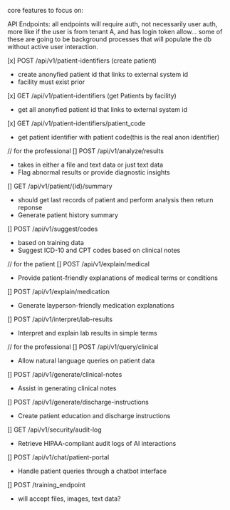 core features to focus on:

API Endpoints:
all endpoints will require auth, not necessarily user auth, more like if the user is from tenant A, and has login token allow...
some of these are going to be background processes that will populate the db without active user interaction.

[x] POST /api/v1/patient-identifiers (create patient)
   - create anonyfied patient id that links to external system id
   - facility must exist prior

[x] GET /api/v1/patient-identifiers (get Patients by facility)
   - get all anonyfied patient id that links to external system id

[x] GET /api/v1/patient-identifiers/patient_code
   - get patient identifier with patient code(this is the real anon identifier)


//  for the professional
[] POST /api/v1/analyze/results
   - takes in either a file and text data or just text data
   - Flag abnormal results or provide diagnostic insights

[] GET /api/v1/patient/{id}/summary
   - should get last records of patient and perform analysis then return reponse
   - Generate patient history summary

[] POST /api/v1/suggest/codes
   - based on training data
   - Suggest ICD-10 and CPT codes based on clinical notes

// for the patient
[] POST /api/v1/explain/medical
   - Provide patient-friendly explanations of medical terms or conditions

[] POST /api/v1/explain/medication
   - Generate layperson-friendly medication explanations

[] POST /api/v1/interpret/lab-results
   - Interpret and explain lab results in simple terms

// for the professional
[] POST /api/v1/query/clinical
   - Allow natural language queries on patient data

[] POST /api/v1/generate/clinical-notes
   - Assist in generating clinical notes

[] POST /api/v1/generate/discharge-instructions
   - Create patient education and discharge instructions

[] GET /api/v1/security/audit-log
   - Retrieve HIPAA-compliant audit logs of AI interactions

[] POST /api/v1/chat/patient-portal
   - Handle patient queries through a chatbot interface

[] POST /training_endpoint
   - will accept files, images, text data?



